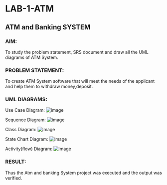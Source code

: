# LAB-1-ATM
## ATM and Banking SYSTEM
### AIM: 
To study the problem statement, SRS document and draw all the UML diagrams of ATM
System.
### PROBLEM STATEMENT:
To create ATM System software that will meet the needs of the applicant and help them
to withdraw money,deposit.
### UML DIAGRAMS:
Use Case Diagram:
![image](https://github.com/VismayaNair/LAB-1-ATM/assets/93427210/b7e5f910-3c95-44fa-bc1d-d357025bfcd3)


Sequence Diagram:
![image](https://github.com/VismayaNair/LAB-1-ATM/assets/93427210/1d17dd2c-54a2-4812-b3c4-bcd38b37e09a)

 
Class Diagram:
 ![image](https://github.com/VismayaNair/LAB-1-ATM/assets/93427210/cbde7dfa-2e9d-4bde-9e39-09b079e04369)

State Chart Diagram:
![image](https://github.com/VismayaNair/LAB-1-ATM/assets/93427210/f643f0bf-d999-4d1a-b774-4f1c7ec62679)

 
Activity(flow) Diagram:
![image](https://github.com/VismayaNair/LAB-1-ATM/assets/93427210/63a7260f-d0d2-4e60-ae85-d60ea0c8d5e4)





### RESULT: 
Thus the Atm and banking System project was executed and the output was verified.
